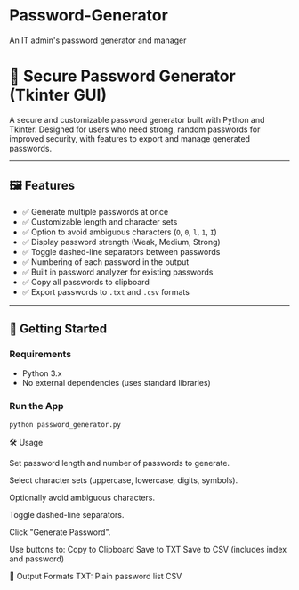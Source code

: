 # Password-Generator
 An IT admin's password generator and manager
# 🔐 Secure Password Generator (Tkinter GUI)

A secure and customizable password generator built with Python and Tkinter. Designed for users who need strong, random passwords for improved security, with features to export and manage generated passwords.

---

## 🖼️ Features

- ✅ Generate multiple passwords at once
- ✅ Customizable length and character sets
- ✅ Option to avoid ambiguous characters (`O`, `0`, `l`, `1`, `I`)
- ✅ Display password strength (Weak, Medium, Strong)
- ✅ Toggle dashed-line separators between passwords
- ✅ Numbering of each password in the output
- ✅ Built in password analyzer for existing passwords
- ✅ Copy all passwords to clipboard
- ✅ Export passwords to `.txt` and `.csv` formats

---

## 🚀 Getting Started

### Requirements

- Python 3.x
- No external dependencies (uses standard libraries)

### Run the App

```bash
python password_generator.py
```

🛠 Usage

Set password length and number of passwords to generate.

Select character sets (uppercase, lowercase, digits, symbols).

Optionally avoid ambiguous characters.

Toggle dashed-line separators.

Click "Generate Password".

Use buttons to:
   Copy to Clipboard
   Save to TXT
   Save to CSV (includes index and password)

📁 Output Formats
   TXT: Plain password list
   CSV

